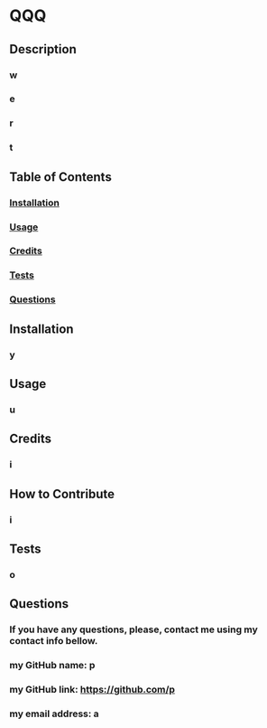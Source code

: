 # QQQ
## Description
 ### w
  ### e
  ### r
  ### t
 ## Table of Contents
 ### [Installation](#installation)
 ### [Usage](#usage)
 ### [Credits](#credits)
 ### [Tests](#tests)
 ### [Questions](#questions)
## Installation
 ### y
 ## Usage
 ### u
 ## Credits
 ### i
 ## How to Contribute
 ### i
 ## Tests
 ### o
 ## Questions
### If you have any questions, please, contact me using my contact info bellow.
 ### my GitHub name: p
 ### my GitHub link: https://github.com/p
 ### my email address: a
 